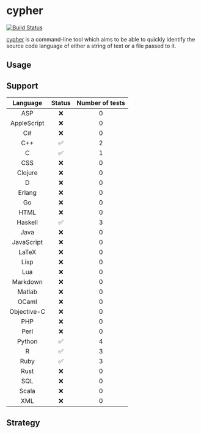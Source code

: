 # cypher

[![Build Status](https://travis-ci.org/jdkato/cypher.svg?branch=master)](https://travis-ci.org/jdkato/cypher)

[cypher](https://en.wikipedia.org/wiki/Cypher_(Marvel_Comics)) is a command-line tool which aims to be able to quickly identify the source code language of either a string of text or a file passed to it.

## Usage

## Support

|   Language    |     Status        | Number of tests   |
|:-----------:  |:-------------:    |:---------------:  |
|     ASP       | :x:               |        0          |
| AppleScript   | :x:               |        0          |
|      C#       | :x:               |        0          |
|     C++       | :white_check_mark:|        2          |
|      C        | :white_check_mark:|        1          |
|     CSS       | :x:               |        0          |
|   Clojure     | :x:               |        0          |
|      D        | :x:               |        0          |
|    Erlang     | :x:               |        0          |
|      Go       | :x:               |        0          |
|     HTML      | :x:               |        0          |
|   Haskell     | :white_check_mark:|        3          |
|     Java      | :x:               |        0          |
|  JavaScript   | :x:               |        0          |
|    LaTeX      | :x:               |        0          |
|     Lisp      | :x:               |        0          |
|     Lua       | :x:               |        0          |
|   Markdown    | :x:               |        0          |
|    Matlab     | :x:               |        0          |
|    OCaml      | :x:               |        0          |
| Objective-C   | :x:               |        0          |
|     PHP       | :x:               |        0          |
|     Perl      | :x:               |        0          |
|    Python     | :white_check_mark:|        4          |
|      R        | :white_check_mark:|        3          |
|     Ruby      | :white_check_mark:|        3          |
|     Rust      | :x:               |        0          |
|     SQL       | :x:               |        0          |
|    Scala      | :x:               |        0          |
|     XML       | :x:               |        0          |

## Strategy

